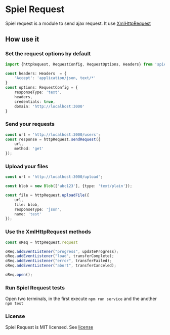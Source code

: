 # Spiel Request

Spiel request is a module to send ajax request. It use [XmlHttpRequest](https://developer.mozilla.org/en-US/docs/Web/API/XMLHttpRequest)

## How use it

### Set the request options by default

```typescript
import {httpRequest, RequestConfig, RequestOptions, Headers} from 'spiel-request'

const headers: Headers  = {
    'Accept': 'application/json, text/*'
} 
const options: RequestConfig = {
    responseType: 'text',
    headers,
    credentials: true,
    domain: 'http://localhost:3000'
}
```

### Send your requests

```typescript
const url = 'http://localhost:3000/users';
const response = httpRequest.sendRequest({
    url,
    method: 'get'
});
```

### Upload your files

```typescript
const url = 'http://localhost:3000/upload';

const blob = new Blob(['abc123'], {type: 'text/plain'});

const file = httpRequest.uploadFile({
    url,
    file: blob,
    responseType: 'json',
    name: 'test'
});
```

### Use the XmlHttpRequest methods

```typescript
const oReq = httpRequest.request

oReq.addEventListener("progress", updateProgress);
oReq.addEventListener("load", transferComplete);
oReq.addEventListener("error", transferFailed);
oReq.addEventListener("abort", transferCanceled);

oReq.open();
```

### Run Spiel Request tests

Open two terminals, in the first execute `npm run service` and the another `npm test`

### License

Spiel Request is MIT licensed. See [license](LICENSE.md)